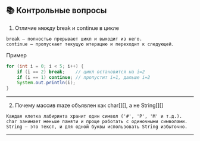 📚 Контрольные вопросы
---
1. Отличие между break и continue в цикле
```
break — полностью прерывает цикл и выходит из него.
continue — пропускает текущую итерацию и переходит к следующей.
```
Пример
```java
for (int i = 0; i < 5; i++) {
    if (i == 2) break;    // цикл остановится на i=2
    if (i == 1) continue; // пропустит i=1, дальше i=2
    System.out.println(i);
}

```
---
2. Почему массив maze объявлен как char[][], а не String[][]
```
Каждая клетка лабиринта хранит один символ ('#', 'P', 'M' и т.д.).
char занимает меньше памяти и проще работать с одиночными символами.
String — это текст, и для одной буквы использовать String избыточно.
```
---
